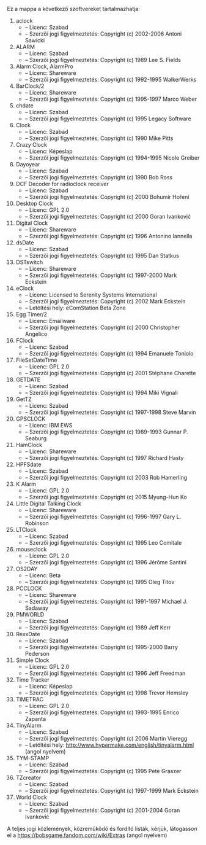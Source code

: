 ﻿Ez a mappa a következő szoftvereket tartalmazhatja:

1. aclock
   - – Licenc: Szabad
   - – Szerzői jogi figyelmeztetés: Copyright (c) 2002-2006 Antoni Sawicki
2. ALARM
   - – Licenc: Szabad
   - – Szerzői jogi figyelmeztetés: Copyright (c) 1989 Lee S. Fields
3. Alarm Clock, AlarmPro
   - – Licenc: Shareware
   - – Szerzői jogi figyelmeztetés: Copyright (c) 1992-1995 WalkerWerks
4. BarClock/2
   - – Licenc: Shareware
   - – Szerzői jogi figyelmeztetés: Copyright (c) 1995-1997 Marco Weber
5. chdate
   - – Licenc: Szabad
   - – Szerzői jogi figyelmeztetés: Copyright (c) 1995 Legacy Software
6. Clock
   - – Licenc: Szabad
   - – Szerzői jogi figyelmeztetés: Copyright (c) 1990 Mike Pitts
7. Crazy Clock
   - – Licenc: Képeslap
   - – Szerzői jogi figyelmeztetés: Copyright (c) 1994-1995 Nicole Greiber
8. Dayoyear
   - – Licenc: Szabad
   - – Szerzői jogi figyelmeztetés: Copyright (c) 1990 Bob Ross
9. DCF Decoder for radioclock receiver
   - – Licenc: Szabad
   - – Szerzői jogi figyelmeztetés: Copyright (c) 2000 Bohumír Hoření
10. Desktop Clock
    - – Licenc: GPL 2.0
    - – Szerzői jogi figyelmeztetés: Copyright (c) 2000 Goran Ivanković
11. Digital Clock
    - – Licenc: Shareware
    - – Szerzői jogi figyelmeztetés: Copyright (c) 1996 Antonino Iannella
12. dsDate
    - – Licenc: Szabad
    - – Szerzői jogi figyelmeztetés: Copyright (c) 1995 Dan Statkus
13. DSTswitch
    - – Licenc: Shareware
    - – Szerzői jogi figyelmeztetés: Copyright (c) 1997-2000 Mark Eckstein
14. eClock
    - – Licenc: Licensed to Serenity Systems International
    - – Szerzői jogi figyelmeztetés: Copyright (c) 2002 Mark Eckstein
    - – Letöltési hely: eComStation Beta Zone
15. Egg Timer/2
    - – Licenc: Emailware
    - – Szerzői jogi figyelmeztetés: Copyright (c) 2000 Christopher Angelico
16. FClock
    - – Licenc: Szabad
    - – Szerzői jogi figyelmeztetés: Copyright (c) 1994 Emanuele Toniolo
17. FileSetDateTime
    - – Licenc: GPL 2.0
    - – Szerzői jogi figyelmeztetés: Copyright (c) 2001 Stéphane Charette
18. GETDATE
    - – Licenc: Szabad
    - – Szerzői jogi figyelmeztetés: Copyright (c) 1994 Miki Vignali
19. GetTZ
    - – Licenc: Szabad
    - – Szerzői jogi figyelmeztetés: Copyright (c) 1997-1998 Steve Marvin
20. GPSCLOCK
    - – Licenc: IBM EWS
    - – Szerzői jogi figyelmeztetés: Copyright (c) 1989-1993 Gunnar P. Seaburg
21. HamClock
    - – Licenc: Shareware
    - – Szerzői jogi figyelmeztetés: Copyright (c) 1997 Richard Hasty
22. HPFSdate
    - – Licenc: Szabad
    - – Szerzői jogi figyelmeztetés: Copyright (c) 2003 Rob Hamerling
23. K Alarm
    - – Licenc: GPL 2.0
    - – Szerzői jogi figyelmeztetés: Copyright (c) 2015 Myung-Hun Ko
24. Little Digital Talking Clock
    - – Licenc: Shareware
    - – Szerzői jogi figyelmeztetés: Copyright (c) 1996-1997 Gary L. Robinson
25. LTClock
    - – Licenc: Szabad
    - – Szerzői jogi figyelmeztetés: Copyright (c) 1995 Leo Comitale
26. mouseclock
    - – Licenc: GPL 2.0
    - – Szerzői jogi figyelmeztetés: Copyright (c) 1996 Jérôme Santini
27. OS2DAY
    - – Licenc: Beta
    - – Szerzői jogi figyelmeztetés: Copyright (c) 1995 Oleg Titov
28. PCCLOCK
    - – Licenc: Shareware
    - – Szerzői jogi figyelmeztetés: Copyright (c) 1991-1997 Michael J. Sadaway
29. PMWORLD
    - – Licenc: Szabad
    - – Szerzői jogi figyelmeztetés: Copyright (c) 1989 Jeff Kerr
30. RexxDate
    - – Licenc: Szabad
    - – Szerzői jogi figyelmeztetés: Copyright (c) 1995-2000 Barry Pederson
31. Simple Clock
    - – Licenc: GPL 2.0
    - – Szerzői jogi figyelmeztetés: Copyright (c) 1996 Jeff Freedman
32. Time Tracker
    - – Licenc: Képeslap
    - – Szerzői jogi figyelmeztetés: Copyright (c) 1998 Trevor Hemsley
33. TIMETRAC
    - – Licenc: GPL 2.0
    - – Szerzői jogi figyelmeztetés: Copyright (c) 1993-1995 Enrico Zapanta
34. TinyAlarm
    - – Licenc: Szabad
    - – Szerzői jogi figyelmeztetés: Copyright (c) 2006 Martin Vieregg
    - – Letöltési hely: http://www.hypermake.com/english/tinyalarm.html (angol nyelvem)
35. TYM-STAMP
    - – Licenc: Szabad
    - – Szerzői jogi figyelmeztetés: Copyright (c) 1995 Pete Graszer
36. TZcreator
    - – Licenc: Szabad
    - – Szerzői jogi figyelmeztetés: Copyright (c) 1997-1999 Mark Eckstein
37. World Clock
    - – Licenc: Szabad
    - – Szerzői jogi figyelmeztetés: Copyright (c) 2001-2004 Goran Ivanković

A teljes jogi közlemények, közreműködő és fordító listák, kérjük, látogasson el a https://bobsgame.fandom.com/wiki/Extras (angol nyelvem)
